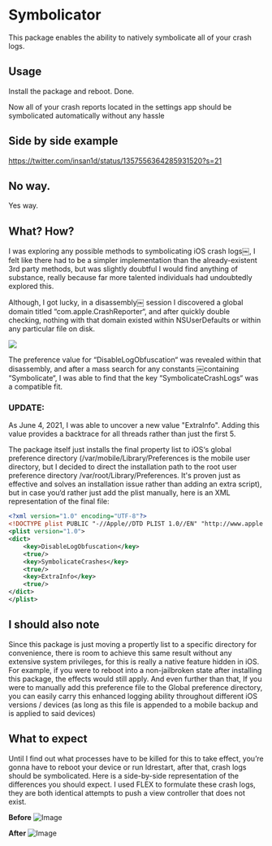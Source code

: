 # Symbolicator

This package enables the ability to natively symbolicate all of your crash logs. 

## Usage

Install the package and reboot. Done.

Now all of your crash reports located in the settings app should be symbolicated automatically without any hassle 

## Side by side example

https://twitter.com/insan1d/status/1357556364285931520?s=21

## No way.

Yes way. 

## What? How? 

I was exploring any possible methods to symbolicating iOS crash logs￼, I felt like there had to be a simpler implementation than the already-existent 3rd party methods, but was slightly doubtful I would find anything of substance, really because far more talented individuals had undoubtedly explored this.

Although, I got lucky, in a disassembly￼ session I discovered a global domain titled “com.apple.CrashReporter“, and after quickly double checking, nothing with that domain existed within NSUserDefaults or within any particular file on disk. 

![](assets/IMG_1.png)

The preference value for “DisableLogObfuscation“ was revealed within that disassembly, and after a mass search for any constants ￼containing “Symbolicate“, I was able to find that the key “SymbolicateCrashLogs“ was a compatible fit. 

### UPDATE: 
As June 4, 2021, I was able to uncover a new value "ExtraInfo". Adding this value provides a backtrace for all threads rather than just the first 5. 

The package itself just installs the final property list to iOS‘s global preference directory (/var/mobile/Library/Preferences is the mobile user directory, but I decided to direct the installation path to the root user preference directory /var/root/Library/Preferences. It's proven just as effective and solves an installation issue rather than adding an extra script), but in case you‘d rather just add the plist manually, here is an XML representation of the final file:

```xml
<?xml version="1.0" encoding="UTF-8"?>
<!DOCTYPE plist PUBLIC "-//Apple//DTD PLIST 1.0//EN" "http://www.apple.com/DTDs/PropertyList-1.0.dtd">
<plist version="1.0">
<dict>
	<key>DisableLogObfuscation</key>
	<true/>
	<key>SymbolicateCrashes</key>
	<true/>
    <key>ExtraInfo</key>
    <true/>
</dict>
</plist>
```

## I should also note

Since this package is just moving a propertly list to a specific directory for convenience, there is room to achieve this same result without any extensive system privileges, for this is really a native feature hidden in iOS. For example, if you were to reboot into a non-jailbroken state after installing this package, the effects would still apply. And even further than that, If you were to manually add this preference file to the Global preference directory, you can easily carry this enhanced logging ability throughout different iOS versions / devices (as long as this file is appended to a mobile backup and is applied to said devices)

## What to expect

Until I find out what processes have to be killed for this to take effect, you’re gonna have to reboot your device or run ldrestart, after that, crash logs should be symbolicated. Here is a side-by-side representation of the differences you should expect. I used FLEX to formulate these crash logs, they are both identical attempts to push a view controller that does not exist. 

**Before**
![Image](assets/IMG_2.jpg)

**After**
![Image](assets/IMG_3.jpg)



